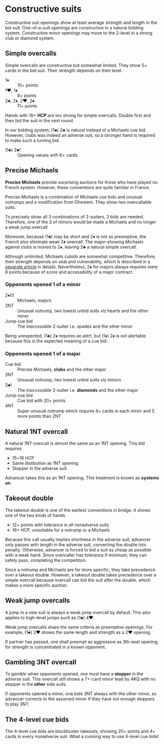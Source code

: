 Constructive suits
==================
Constructive suit openings show at least average strength and length in the
bid suit.  One-of-a-suit openings are constructive in a natural bidding system.
Constructive minor openings may move to the 2-level in a strong club or diamond
system.

Simple overcalls
----------------
Simple overcalls are constructive but somewhat limited.  They show 5+ cards in
the bid suit.  Their strength depends on their level.

<dl>
  <dt>1♦</dt>
  <dd>10+ points</dd>

  <dt>1♥, 1♠</dt>
  <dd>8+ points</dd>

  <dt>2♣, 2♦, 2♥, 2♠</dt>
  <dd>11+ points</dd>
</dl>

Hands with 16+ **HCP** are too strong for simple overcalls.  Double first and
then bid the suit in the next round.

In our bidding system, (1♣) 2♣ is natural instead of a Michaels cue bid.
However, clubs was indeed an adverse suit, so a stronger hand is required to
make such a turning bid.

<dl>
  <dt>(1♣) 2♣!</dt>
  <dd>Opening values with 6+ cards</dd>
</dl>

Precise Michaels
----------------
**Precise Michaels** provide surprising auctions for those who have played no
French system.  However, these conventions are quite familiar in France.

Precise Michaels is a combination of Michaels cue bids and unusual notrumps and
a modification from Ghestem.  They show two overcallable suits.

To precisely show all 3 combinations of 2-suiters, 3 bids are needed.
Therefore, one of the 3 of minors would be made a Michaels and no longer a weak
jump overcall.

Moreover, because (1♣) may be short and 2♦ is not so preemptive, the French
also eliminate weak 2♦ overcall.  The major-showing Michaels against clubs
is moved to 2♦, leaving 2♣ a natural simple overcall.

Although unlimited, Michaels cubids are somewhat competitive.  Therefore, their
strength depends on seat and vulnerability, which is described in a [separate
article][michaels] in details.  Nevertheless, 2♦ for majors always requires
mere 8 points because of score and accessibility of a major contract.

[michaels]: precise-michaels/README.md

### Opponents opened 1 of a minor ###
<dl>
  <dt>2♦(!)</dt>
  <dd>Michaels, majors</dd>

  <dt>2NT</dt>
  <dd>Unusual notrump, two lowest unbid suits <em>viz</em> hearts and the other minor</dd>

  <dt>Jump cue bid</dt>
  <dd>The <em>inaccessible</em> 2-suiter i.e. spades and the other minor</dd>
</dl>

Being unexpected, (1♣) 2♦ requires an alert, but (1♦) 2♦ is not alertable
because this is the expected meaning of a cue bid.

### Opponents opened 1 of a major ###
<dl>
  <dt>Cue bid</dt>
  <dd>Precise Michaels, <strong>clubs</strong> and the other major</dd>

  <dt>2NT</dt>
  <dd>Unusual notrump, two lowest unbid suits <em>viz</em> minors</dd>

  <dt>3♣!</dt>
  <dd>The <em>inaccessible</em> 2-suiter i.e. <strong>diamonds</strong> and the other major</dd>

  <dt>Jump cue bid</dt>
  <dd>Cue bid with 20+ points</dd>

  <dt>4NT</dt>
  <dd>Super unusual notrump which requres 6+ cards in each minor and 5 more points than 2NT</dd>
</dl>

Natural 1NT overcall
--------------------
A natural 1NT overcall is almost the same as an 1NT opening.  This bid requires

* 15~18 HCP
* Same distibution as 1NT opening
* Stopper in the adverse suit.

Advancer takes this as an 1NT opening.  This treatment is known as **systems
on**.

Takeout double
--------------
The takeout double is one of the earliest conventions in bridge.  It shows one
of the two kinds of hands.

* 12+ points with tolerance in all nonadverse suits
* 16+ HCP, unsuitable for a notrump or a Michaels

Because this call usually implies shortness in the adverse suit, advancer only
passes with length in the adverse suit, converting the double into penalty.
Otherwise, advancer is forced to bid a suit as cheap as possible with a weak
hand.  Since overcaller has tolerance if minimum, they can safely pass,
completing the competition.

Since a notrump and Michaels are far more specific, they take precedence over a
takeout double.  However, a takeout double takes precedence over a simple
overcall because overcall can bid the suit after the double, which makes a more
specific auction.

Weak jump overcalls
-------------------
A jump in a new suit is always a weak jump overcall by default.  This also
applies to high-level jumps such as (1♣) 4♥.

Weak jump overcalls share the same criteria as preemptive openings.  For
example, (1♣) 2♥ shows the same length and strength as a 2♥ opening.

If partner has passed, one shall preempt as aggressive as 3th-seat opening, for
strength is concentrated in a known opponent.

Gambling 3NT overcall
---------------------
To *gamble* when opponents opened, one must have a **stopper** in the adverse
suit.  This overcall still shows a 7+-card minor lead by AKQ with no stopper in
the **other** side suits.

If opponents opened a minor, one bids 3NT always with the other minor, so
advancer corrects to the assumed minor if they have not enough stoppers to
play 3NT.

The 4-level cue bids
--------------------
The 4-level cue bids are blockbuster takeouts, showing 20+ points and 4+ cards
in every nonadverse suit.  What a cunning way to use 4-level cue bids!
